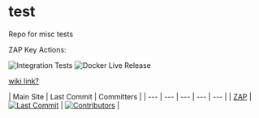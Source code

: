 # test
Repo for misc tests

ZAP Key Actions:

![Integration Tests](https://github.com/zaproxy/zaproxy/actions/workflows/run-integration-tests.yml/badge.svg)
![Docker Live Release](https://github.com/zaproxy/zaproxy/actions/workflows/release-live-docker.yml/badge.svg)


[wiki link?](../../wiki)


| Main Site | Last Commit | Committers |
| --- | --- | --- | --- | --- |
| [ZAP](https://www.zaproxy.org) | [![Last Commit](https://img.shields.io/github/last-commit/zaproxy/zaproxy)](https://github.com/zaproxy/zaproxy/commits/main) | [![Contributors](https://img.shields.io/github/contributors/zaproxy/zaproxy)](https://github.com/zaproxy/zaproxy/graphs/contributors) |
